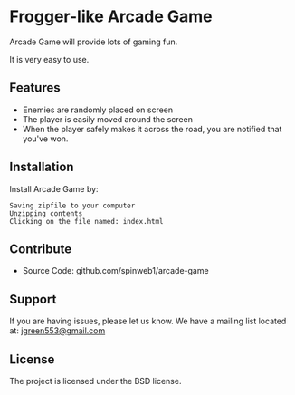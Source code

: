 Frogger-like Arcade Game
========

Arcade Game will provide lots of gaming fun.

It is very easy to use.

Features
--------

- Enemies are randomly placed on screen
- The player is easily moved around the screen
- When the player safely makes it across the road, you are notified that you've won.

Installation
------------

Install Arcade Game by:

    Saving zipfile to your computer
    Unzipping contents
    Clicking on the file named: index.html

Contribute
----------

- Source Code: github.com/spinweb1/arcade-game

Support
-------

If you are having issues, please let us know.
We have a mailing list located at: jgreen553@gmail.com

License
-------

The project is licensed under the BSD license.
